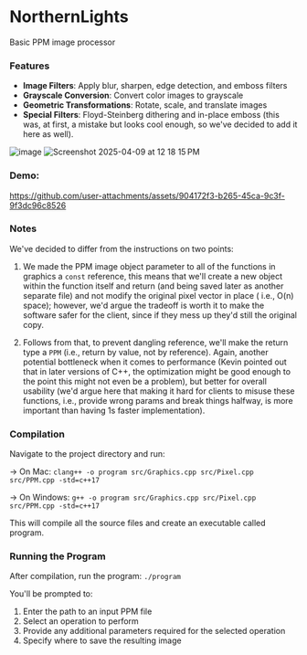 # NorthernLights
Basic PPM image processor

### Features
- **Image Filters**: Apply blur, sharpen, edge detection, and emboss filters
- **Grayscale Conversion**: Convert color images to grayscale
- **Geometric Transformations**: Rotate, scale, and translate images
- **Special Filters**: Floyd-Steinberg dithering and in-place emboss (this was, at first, a mistake but looks cool enough, so we've decided to add it here as well).

![image](https://github.com/user-attachments/assets/1c868d4d-4a54-42cb-8d1c-7216ccbc4662)
![Screenshot 2025-04-09 at 12 18 15 PM](https://github.com/user-attachments/assets/b4d16be8-8052-4cad-8599-27d5460dda01)

### Demo:
https://github.com/user-attachments/assets/904172f3-b265-45ca-9c3f-9f3dc96c8526

### Notes
We've decided to differ from the instructions on two points:

1. We made the PPM image object parameter to all of the functions in graphics a `const` reference, this means that we'll create a new object within the function itself and return (and being saved later as another separate file) and not modify the original pixel vector in place ( i.e., O(n) space); however, we'd argue the tradeoff is worth it to make the software safer for the client, since if they mess up they'd still the original copy.

2. Follows from that, to prevent dangling reference, we'll make the return type a `PPM` (i.e., return by value, not by reference). Again, another potential bottleneck when it comes to performance (Kevin pointed out that in later versions of C++, the optimization might be good enough to the point this might not even be a problem), but better for overall usability (we'd argue here that making it hard for clients to misuse these functions, i.e., provide wrong params and break things halfway, is more important than having 1s faster implementation).

### Compilation
Navigate to the project directory and run:

-> On Mac:
`clang++ -o program src/Graphics.cpp src/Pixel.cpp src/PPM.cpp -std=c++17`

-> On Windows:
`g++ -o program src/Graphics.cpp src/Pixel.cpp src/PPM.cpp -std=c++17`

This will compile all the source files and create an executable called program.

### Running the Program
After compilation, run the program:
`./program`

You'll be prompted to:
1. Enter the path to an input PPM file
2. Select an operation to perform
3. Provide any additional parameters required for the selected operation
4. Specify where to save the resulting image
